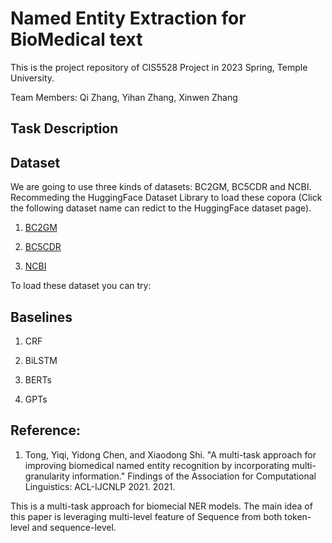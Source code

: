 # Named Entity Extraction for BioMedical text

This is the project repository of CIS5528 Project in 2023 Spring, Temple University.

Team Members: Qi Zhang, Yihan Zhang, Xinwen Zhang

## Task Description

## Dataset

We are going to use three kinds of datasets: BC2GM, BC5CDR and NCBI. Recommeding the HuggingFace Dataset Library to load these copora (Click the following dataset name can redict to the HuggingFace dataset page).

1. [BC2GM](https://huggingface.co/datasets/bc2gm_corpus)

2. [BC5CDR](https://huggingface.co/datasets/tner/bc5cdr)

3. [NCBI](https://huggingface.co/datasets/ncbi_disease)

To load these dataset you can try:


## Baselines

1. CRF

2. BiLSTM

3. BERTs

4. GPTs



## Reference:

1. Tong, Yiqi, Yidong Chen, and Xiaodong Shi. "A multi-task approach for improving biomedical named entity recognition by incorporating multi-granularity information." Findings of the Association for Computational Linguistics: ACL-IJCNLP 2021. 2021.

This is a multi-task approach for biomecial NER models. The main idea of this paper is leveraging multi-level feature of Sequence from both token-level and sequence-level.




